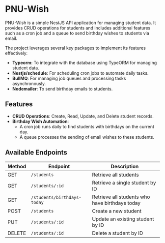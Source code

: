 # PNU-Wish

PNU-Wish is a simple NestJS API application for managing student data. It provides CRUD operations for students and includes additional features such as a cron job and a queue to send birthday wishes to students via email.

The project leverages several key packages to implement its features effectively:
- **Typeorm**: To integrate with the database using TypeORM for managing student data.
- **Nestjs/schedule**: For scheduling cron jobs to automate daily tasks.
- **BullMQ**: For managing job queues and processing tasks asynchronously.
- **Nodemailer**: To send birthday emails to students.

## Features

- **CRUD Operations**: Create, Read, Update, and Delete student records.
- **Birthday Wish Automation**:
  - A cron job runs daily to find students with birthdays on the current day.
  - A queue processes the sending of email wishes to these students.

## Available Endpoints

| Method | Endpoint          | Description                          |
|--------|-------------------|--------------------------------------|
| GET    | `/students`       | Retrieve all students               |
| GET    | `/students/:id`   | Retrieve a single student by ID     |
| GET    | `/students/birthdays-today` | Retrieve all students who have birthdays today |
| POST   | `/students`       | Create a new student                |
| PUT    | `/students/:id`   | Update an existing student by ID    |
| DELETE | `/students/:id`   | Delete a student by ID              |
